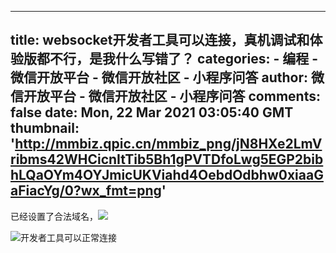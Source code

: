 
---
title: websocket开发者工具可以连接，真机调试和体验版都不行，是我什么写错了？
categories: 
    - 编程
    - 微信开放平台 - 微信开放社区 - 小程序问答
author: 微信开放平台 - 微信开放社区 - 小程序问答
comments: false
date: Mon, 22 Mar 2021 03:05:40 GMT
thumbnail: 'http://mmbiz.qpic.cn/mmbiz_png/jN8HXe2LmVribms42WHCicnItTib5Bh1gPVTDfoLwg5EGP2bibhLQaOYm4OYJmicUKViahd4OebdOdbhw0xiaaGaFiacYg/0?wx_fmt=png'
---

<div>   
<p>已经设置了合法域名，<img src="http://mmbiz.qpic.cn/mmbiz_png/jN8HXe2LmVribms42WHCicnItTib5Bh1gPVTDfoLwg5EGP2bibhLQaOYm4OYJmicUKViahd4OebdOdbhw0xiaaGaFiacYg/0?wx_fmt=png" referrerpolicy="no-referrer"></p><p><img src="http://mmbiz.qpic.cn/mmbiz_png/jN8HXe2LmVribms42WHCicnItTib5Bh1gPVjrzPOWePZDhXdhlkkibQmu8Qqjn1sjH8X9uDcTOp5ufbK5pMXusfybg/0?wx_fmt=png" referrerpolicy="no-referrer">开发者工具可以正常连接</p>  
</div>
            